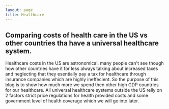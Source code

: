 ```yaml
---
layout: page
title: Healthcare
---
```


## Comparing costs of health care in the US vs other countries tha have a universal healthcare system.

Healthcare costs in the US are astronomical. many people can't see though how other countries have it for less always talking about increased taxes and neglecting that they esentially pay a tax for healthcare through insurance companies which are highly ineffecient. So the purpose of this blog is to show how much more we spend then other high GDP countries for our healthcare. All universal healthcare systems outside the US relly on 2 factors strict price regulations for health provided costs and some government level of health coverage which we will go into later.

